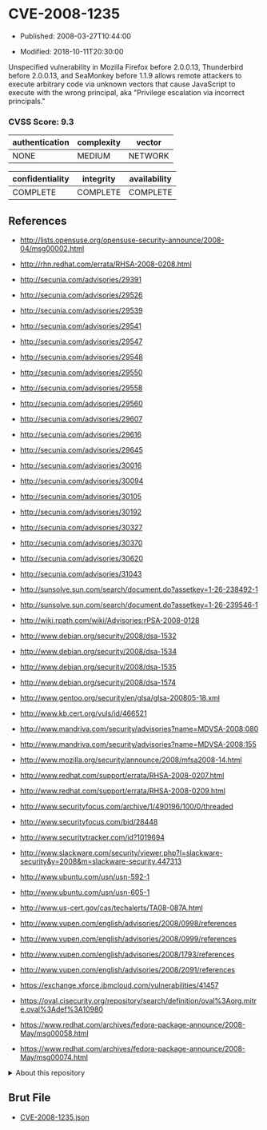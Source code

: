 # CVE-2008-1235

- Published: 2008-03-27T10:44:00

- Modified: 2018-10-11T20:30:00

Unspecified vulnerability in Mozilla Firefox before 2.0.0.13, Thunderbird before 2.0.0.13, and SeaMonkey before 1.1.9 allows remote attackers to execute arbitrary code via unknown vectors that cause JavaScript to execute with the wrong principal, aka "Privilege escalation via incorrect principals."

### CVSS Score: **9.3**

| authentication | complexity | vector |
| --- | --- | --- |
| NONE | MEDIUM | NETWORK |

| confidentiality | integrity | availability |
| --- | --- | --- |
| COMPLETE | COMPLETE | COMPLETE |

## References

* http://lists.opensuse.org/opensuse-security-announce/2008-04/msg00002.html

* http://rhn.redhat.com/errata/RHSA-2008-0208.html

* http://secunia.com/advisories/29391

* http://secunia.com/advisories/29526

* http://secunia.com/advisories/29539

* http://secunia.com/advisories/29541

* http://secunia.com/advisories/29547

* http://secunia.com/advisories/29548

* http://secunia.com/advisories/29550

* http://secunia.com/advisories/29558

* http://secunia.com/advisories/29560

* http://secunia.com/advisories/29607

* http://secunia.com/advisories/29616

* http://secunia.com/advisories/29645

* http://secunia.com/advisories/30016

* http://secunia.com/advisories/30094

* http://secunia.com/advisories/30105

* http://secunia.com/advisories/30192

* http://secunia.com/advisories/30327

* http://secunia.com/advisories/30370

* http://secunia.com/advisories/30620

* http://secunia.com/advisories/31043

* http://sunsolve.sun.com/search/document.do?assetkey=1-26-238492-1

* http://sunsolve.sun.com/search/document.do?assetkey=1-26-239546-1

* http://wiki.rpath.com/wiki/Advisories:rPSA-2008-0128

* http://www.debian.org/security/2008/dsa-1532

* http://www.debian.org/security/2008/dsa-1534

* http://www.debian.org/security/2008/dsa-1535

* http://www.debian.org/security/2008/dsa-1574

* http://www.gentoo.org/security/en/glsa/glsa-200805-18.xml

* http://www.kb.cert.org/vuls/id/466521

* http://www.mandriva.com/security/advisories?name=MDVSA-2008:080

* http://www.mandriva.com/security/advisories?name=MDVSA-2008:155

* http://www.mozilla.org/security/announce/2008/mfsa2008-14.html

* http://www.redhat.com/support/errata/RHSA-2008-0207.html

* http://www.redhat.com/support/errata/RHSA-2008-0209.html

* http://www.securityfocus.com/archive/1/490196/100/0/threaded

* http://www.securityfocus.com/bid/28448

* http://www.securitytracker.com/id?1019694

* http://www.slackware.com/security/viewer.php?l=slackware-security&y=2008&m=slackware-security.447313

* http://www.ubuntu.com/usn/usn-592-1

* http://www.ubuntu.com/usn/usn-605-1

* http://www.us-cert.gov/cas/techalerts/TA08-087A.html

* http://www.vupen.com/english/advisories/2008/0998/references

* http://www.vupen.com/english/advisories/2008/0999/references

* http://www.vupen.com/english/advisories/2008/1793/references

* http://www.vupen.com/english/advisories/2008/2091/references

* https://exchange.xforce.ibmcloud.com/vulnerabilities/41457

* https://oval.cisecurity.org/repository/search/definition/oval%3Aorg.mitre.oval%3Adef%3A10980

* https://www.redhat.com/archives/fedora-package-announce/2008-May/msg00058.html

* https://www.redhat.com/archives/fedora-package-announce/2008-May/msg00074.html

<details>
<summary>About this repository</summary> 

  This repository is part of the project [Live Hack CVE](https://github.com/Live-Hack-CVE). Main website can be found [www.live-hack.org](https://www.live-hack.org) 
  
  Made by [Sn0wAlice](https://github.com/Sn0wAlice) for the people that care about security and need to have a feed of the latest CVEs. Hope you enjoy it, don't forget to star the repo and follow me on [Twitter](https://twitter.com/Sn0wAlice) and [Github](https://github.com/Sn0wAlice). And that is my [personnal website](https://www.alice-snow.me/)

  - [Home Page](https://github.com/Live-Hack-CVE)
  - [Framework](https://github.com/Live-Hack-CVE/cve-framework)
  - [CVE database](https://github.com/Live-Hack-CVE/full_database)
  - [Changelog](https://github.com/Live-Hack-CVE/Changelog)
</details>

## Brut File

* [CVE-2008-1235.json](https://raw.githubusercontent.com/Live-Hack-CVE/full_database/main/cves/2008/CVE-2008-1235.json)


